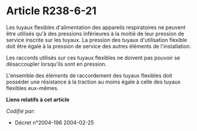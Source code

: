 # Article R238-6-21

Les tuyaux flexibles d'alimentation des appareils respiratoires ne peuvent être utilisés qu'à des pressions inférieures à la
moitié de leur pression de service inscrite sur les tuyaux. La pression des tuyaux d'utilisation flexible doit être égale à
la pression de service des autres éléments de l'installation.

Les raccords utilisés sur ces tuyaux flexibles ne doivent pas pouvoir se désaccoupler lorsqu'ils sont en pression.

L'ensemble des éléments de raccordement des tuyaux flexibles doit posséder une résistance à la traction au moins égale à
celle des tuyaux flexibles eux-mêmes.

**Liens relatifs à cet article**

_Codifié par_:

  - Décret n°2004-196 2004-02-25
